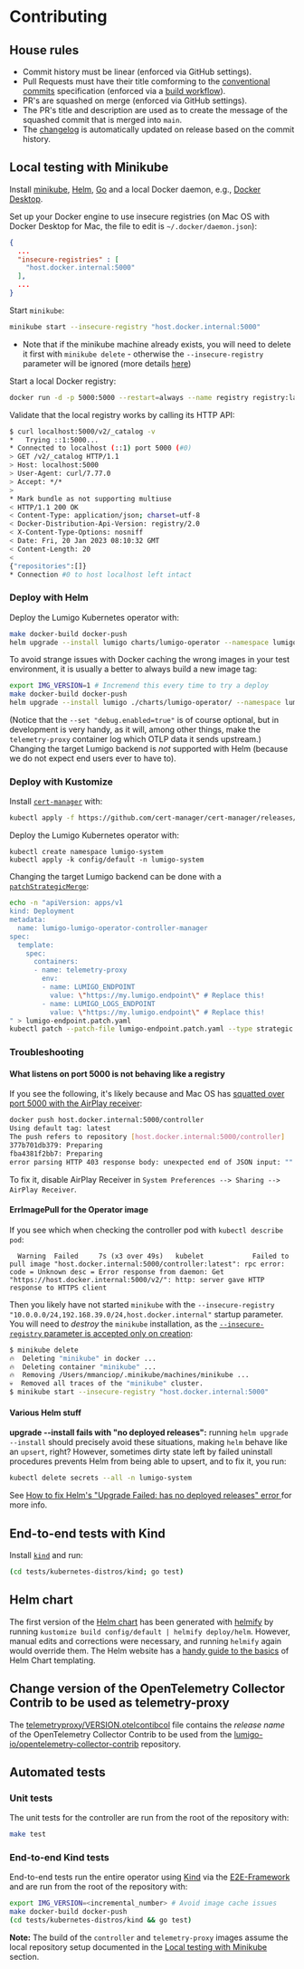 # Contributing

## House rules

* Commit history must be linear (enforced via GitHub settings).
* Pull Requests must have their title comforming to the [conventional commits](https://www.conventionalcommits.org/en/v1.0.0/) specification (enforced via a [build workflow](.github/workflows/check-pr-title.yml)).
* PR's are squashed on merge (enforced via GitHub settings).
* The PR's title and description are used as to create the message of the squashed commit that is merged into `main`.
* The [changelog](./CHANGELOG.md) is automatically updated on release based on the commit history.

## Local testing with Minikube

Install [minikube](https://minikube.sigs.k8s.io/docs/start/), [Helm](https://helm.sh/docs/intro/install/), [Go](https://go.dev/doc/install) and a local Docker daemon, e.g., [Docker Desktop](https://www.docker.com/products/docker-desktop/).

Set up your Docker engine to use insecure registries (on Mac OS with Docker Desktop for Mac, the file to edit is `~/.docker/daemon.json`):

```json
{
  ...
  "insecure-registries" : [
    "host.docker.internal:5000"
  ],
  ...
}
```

Start `minikube`:

```sh
minikube start --insecure-registry "host.docker.internal:5000"
```

* Note that if the minikube machine already exists, you will need to delete it first with `minikube delete` - otherwise the `--insecure-registry` parameter will be ignored (more details [here](https://stackoverflow.com/a/53937716))

Start a local Docker registry:

```sh
docker run -d -p 5000:5000 --restart=always --name registry registry:latest
```

Validate that the local registry works by calling its HTTP API:

```sh
$ curl localhost:5000/v2/_catalog -v
*   Trying ::1:5000...
* Connected to localhost (::1) port 5000 (#0)
> GET /v2/_catalog HTTP/1.1
> Host: localhost:5000
> User-Agent: curl/7.77.0
> Accept: */*
>
* Mark bundle as not supporting multiuse
< HTTP/1.1 200 OK
< Content-Type: application/json; charset=utf-8
< Docker-Distribution-Api-Version: registry/2.0
< X-Content-Type-Options: nosniff
< Date: Fri, 20 Jan 2023 08:10:32 GMT
< Content-Length: 20
<
{"repositories":[]}
* Connection #0 to host localhost left intact
```

### Deploy with Helm

Deploy the Lumigo Kubernetes operator with:

```sh
make docker-build docker-push
helm upgrade --install lumigo charts/lumigo-operator --namespace lumigo-system --create-namespace --set "debug.enabled=true"
```

To avoid strange issues with Docker caching the wrong images in your test environment, it is usually a better to always build a new image tag:

```sh
export IMG_VERSION=1 # Incremend this every time to try a deploy
make docker-build docker-push
helm upgrade --install lumigo ./charts/lumigo-operator/ --namespace lumigo-system --create-namespace --set "controllerManager.manager.image.tag=${IMG_VERSION}" --set "controllerManager.telemetryProxy.image.tag=${IMG_VERSION}" --set "watchdog.image.tag=${IMG_VERSION} --set "debug.enabled=true"
```

(Notice that the `--set "debug.enabled=true"` is of course optional, but in development is very handy, as it will, among other things, make the `telemetry-proxy` container log which OTLP data it sends upstream.)
Changing the target Lumigo backend is _not_ supported with Helm (because we do not expect end users ever to have to).

### Deploy with Kustomize

Install [`cert-manager`](https://cert-manager.io/) with:

```sh
kubectl apply -f https://github.com/cert-manager/cert-manager/releases/download/v1.11.0/cert-manager.yaml
```

Deploy the Lumigo Kubernetes operator with:

```
kubectl create namespace lumigo-system
kubectl apply -k config/default -n lumigo-system
```

Changing the target Lumigo backend can be done with a [`patchStrategicMerge`](https://kubectl.docs.kubernetes.io/references/kustomize/glossary/#patchstrategicmerge):

```sh
echo -n "apiVersion: apps/v1
kind: Deployment
metadata:
  name: lumigo-lumigo-operator-controller-manager
spec:
  template:
    spec:
      containers:
      - name: telemetry-proxy
        env:
        - name: LUMIGO_ENDPOINT
          value: \"https://my.lumigo.endpoint\" # Replace this!
        - name: LUMIGO_LOGS_ENDPOINT
          value: \"https://my.lumigo.endpoint\" # Replace this!
" > lumigo-endpoint.patch.yaml
kubectl patch --patch-file lumigo-endpoint.patch.yaml --type strategic -n lumigo-system --filename=lumigo-endpoint.patch.yaml
```

### Troubleshooting

#### What listens on port 5000 is not behaving like a registry

If you see the following, it's likely because and Mac OS has [squatted over port 5000 with the AirPlay receiver](https://www.reddit.com/r/webdev/comments/qg8yt9/apple_took_over_port_5000_in_the_latest_macos/):

```sh
docker push host.docker.internal:5000/controller
Using default tag: latest
The push refers to repository [host.docker.internal:5000/controller]
377b701db379: Preparing
fba4381f2bb7: Preparing
error parsing HTTP 403 response body: unexpected end of JSON input: ""
```

To fix it, disable AirPlay Receiver in `System Preferences --> Sharing --> AirPlay Receiver`.

#### ErrImagePull for the Operator image

If you see which when checking the controller pod with `kubectl describe pod`:

```
  Warning  Failed     7s (x3 over 49s)   kubelet            Failed to pull image "host.docker.internal:5000/controller:latest": rpc error: code = Unknown desc = Error response from daemon: Get "https://host.docker.internal:5000/v2/": http: server gave HTTP response to HTTPS client
```

Then you likely have not started `minikube` with the `--insecure-registry "10.0.0.0/24,192.168.39.0/24,host.docker.internal"` startup parameter.
You will need to _destroy_ the `minikube` installation, as the [`--insecure-registry` parameter is accepted only on creation](https://minikube.sigs.k8s.io/docs/handbook/registry/#enabling-insecure-registries):

```sh
$ minikube delete
🔥  Deleting "minikube" in docker ...
🔥  Deleting container "minikube" ...
🔥  Removing /Users/mmanciop/.minikube/machines/minikube ...
💀  Removed all traces of the "minikube" cluster.
$ minikube start --insecure-registry "host.docker.internal:5000"
```

#### Various Helm stuff

**upgrade --install fails with "no deployed releases":** running `helm upgrade --install` should precisely avoid these situations, making `helm` behave like an `upsert`, right?
   However, sometimes dirty state left by failed uninstall procedures prevents Helm from being able to upsert, and to fix it, you run:
   ```sh
   kubectl delete secrets --all -n lumigo-system
   ```
   See [How to fix Helm's "Upgrade Failed: has no deployed releases" error ](https://dev.to/mxglt/how-to-fix-helms-upgrade-failed-has-no-deployed-releases-error-5cbn) for more info.

## End-to-end tests with Kind

Install [`kind`](https://kind.sigs.k8s.io/) and run:

```sh
(cd tests/kubernetes-distros/kind; go test)
```

## Helm chart

The first version of the [Helm chart](./deploy/helm/) has been generated with [helmify](https://github.com/arttor/helmify) by running `kustomize build config/default | helmify deploy/helm`.
However, manual edits and corrections were necessary, and running `helmify` again would override them.
The Helm website has a [handy guide to the basics](https://helm.sh/docs/chart_template_guide/) of Helm Chart templating.

## Change version of the OpenTelemetry Collector Contrib to be used as telemetry-proxy

The [telemetryproxy/VERSION.otelcontibcol](./telemetryproxy/VERSION.otelcontibcol) file contains the _release name_ of the OpenTelemetry Collector Contrib to be used from the [lumigo-io/opentelemetry-collector-contrib](https://github.com/lumigo-io/opentelemetry-collector-contrib/releases) repository.

## Automated tests

### Unit tests

The unit tests for the controller are run from the root of the repository with:

```sh
make test
```

### End-to-end Kind tests

End-to-end tests run the entire operator using [Kind](https://github.com/kubernetes-sigs/kind/) via the [E2E-Framework](https://github.com/kubernetes-sigs/e2e-framework) and are run from the root of the repository with:

```sh
export IMG_VERSION=<incremental_number> # Avoid image cache issues
make docker-build docker-push
(cd tests/kubernetes-distros/kind && go test)
```

**Note:** The build of the `controller` and `telemetry-proxy` images assume the local repository setup documented in the [Local testing with Minikube](#local-testing-with-minikube) section.
